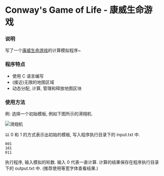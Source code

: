 # Conway's Game of Life - 康威生命游戏
### 说明
写了一个[康威生命游戏](https://zh.wikipedia.org/wiki/%E5%BA%B7%E5%A8%81%E7%94%9F%E5%91%BD%E6%B8%B8%E6%88%8F
)的计算模拟程序~
### 程序特点
- 使用 C 语言编写
- (接近)无限的地图区域
- 动态分配, 计算, 管理和释放地图区块
### 使用方法
例: 选择一个初始模板, 例如下图所示的滑翔机.

![滑翔机](https://upload.wikimedia.org/wikipedia/commons/f/f2/Game_of_life_animated_glider.gif)

以 0 和 1 的方式表示出初始的模板, 写入程序执行目录下的 input.txt 中.
```
001
101
011
```
执行程序, 输入模拟的轮数. 输入 0 代表一直计算. 计算的结果保存在程序执行目录下的 output.txt 中. (推荐使用等宽字体查看结果.)

